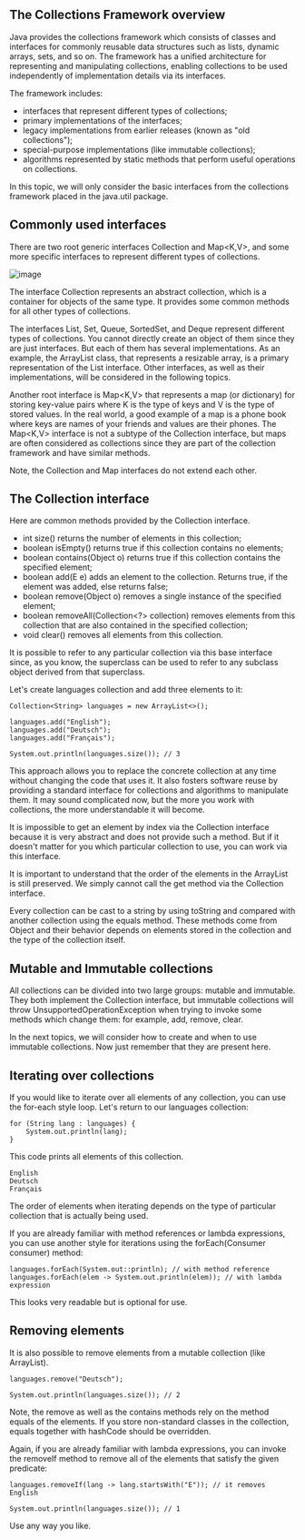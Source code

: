 ## The Collections Framework overview 
Java provides the collections framework which consists of classes and interfaces for commonly reusable data structures such as lists, dynamic arrays, sets, and so on. The framework has a unified architecture for representing and manipulating collections, enabling collections to be used independently of implementation details via its interfaces.

The framework includes:
- interfaces that represent different types of collections;
- primary implementations of the interfaces;
- legacy implementations from earlier releases (known as "old collections");
- special-purpose implementations (like immutable collections);
- algorithms represented by static methods that perform useful operations on collections.

In this topic, we will only consider the basic interfaces from the collections framework placed in the java.util package.

## Commonly used interfaces

There are two root generic interfaces Collection<E> and Map<K,V>, and some more specific interfaces to represent different types of collections.
  
![image](https://user-images.githubusercontent.com/92832451/189671372-4d3cdc2c-b68b-419f-8e5f-ef6702739862.png)

The interface Collection<E> represents an abstract collection, which is a container for objects of the same type. It provides some common methods for all other types of collections.

The interfaces List<E>, Set<E>, Queue<E>, SortedSet<E>, and Deque<E> represent different types of collections. You cannot directly create an object of them since they are just interfaces. But each of them has several implementations. As an example, the ArrayList class, that represents a resizable array, is a primary representation of the List<E> interface. Other interfaces, as well as their implementations, will be considered in the following topics.

Another root interface is Map<K,V> that represents a map (or dictionary) for storing key-value pairs where K is the type of keys and V is the type of stored values. In the real world, a good example of a map is a phone book where keys are names of your friends and values are their phones. The Map<K,V> interface is not a subtype of the Collection interface, but maps are often considered as collections since they are part of the collection framework and have similar methods.

Note, the Collection and Map interfaces do not extend each other.
  
## The Collection interface

Here are common methods provided by the Collection interface.

-  int size() returns the number of elements in this collection;
- boolean isEmpty() returns true if this collection contains no elements;
- boolean contains(Object o) returns true if this collection contains the specified element;
- boolean add(E e) adds an element to the collection. Returns true, if the element was added, else returns false;
- boolean remove(Object o) removes a single instance of the specified element;
- boolean removeAll(Collection<?> collection) removes elements from this collection that are also contained in the specified collection;
- void clear() removes all elements from this collection.

It is possible to refer to any particular collection via this base interface since, as you know, the superclass can be used to refer to any subclass object derived from that superclass.

Let's create languages collection and add three elements to it:

```
Collection<String> languages = new ArrayList<>();

languages.add("English");
languages.add("Deutsch");
languages.add("Français");

System.out.println(languages.size()); // 3
```

This approach allows you to replace the concrete collection at any time without changing the code that uses it. It also fosters software reuse by providing a standard interface for collections and algorithms to manipulate them. It may sound complicated now, but the more you work with collections, the more understandable it will become.

It is impossible to get an element by index via the Collection interface because it is very abstract and does not provide such a method. But if it doesn't matter for you which particular collection to use, you can work via this interface.

It is important to understand that the order of the elements in the ArrayList is still preserved. We simply cannot call the get method via the Collection interface.

Every collection can be cast to a string by using toString and compared with another collection using the equals method. These methods come from Object and their behavior depends on elements stored in the collection and the type of the collection itself.


## Mutable and Immutable collections

All collections can be divided into two large groups: mutable and immutable. They both implement the Collection<E> interface, but immutable collections will throw UnsupportedOperationException when trying to invoke some methods which change them: for example, add, remove, clear.

In the next topics, we will consider how to create and when to use immutable collections. Now just remember that they are present here.

## Iterating over collections

If you would like to iterate over all elements of any collection, you can use the for-each style loop. Let's return to our languages collection:

```
for (String lang : languages) {
    System.out.println(lang);
}
```

This code prints all elements of this collection.

```
English
Deutsch
Français
```

The order of elements when iterating depends on the type of particular collection that is actually being used.

If you are already familiar with method references or lambda expressions, you can use another style for iterations using the forEach(Consumer<T> consumer) method:

```
languages.forEach(System.out::println); // with method reference
languages.forEach(elem -> System.out.println(elem)); // with lambda expression
```

This looks very readable but is optional for use.

## Removing elements

It is also possible to remove elements from a mutable collection (like ArrayList).

```
languages.remove("Deutsch");

System.out.println(languages.size()); // 2
```

Note, the remove as well as the contains methods rely on the method equals of the elements. If you store non-standard classes in the collection, equals together with hashCode should be overridden.

Again, if you are already familiar with lambda expressions, you can invoke the removeIf method to remove all of the elements that satisfy the given predicate:

```
languages.removeIf(lang -> lang.startsWith("E")); // it removes English

System.out.println(languages.size()); // 1
```

Use any way you like.

